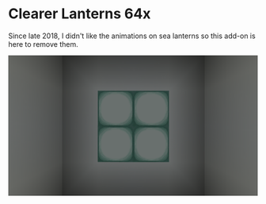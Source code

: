 # Clearer Lanterns 64x

Since late 2018, I didn't like the animations on sea lanterns so this add-on is here to remove them.

![Preview](https://raw.githubusercontent.com/Hedreon/Addons/faithful/ClearerLanterns/64x/images/preview.png)
